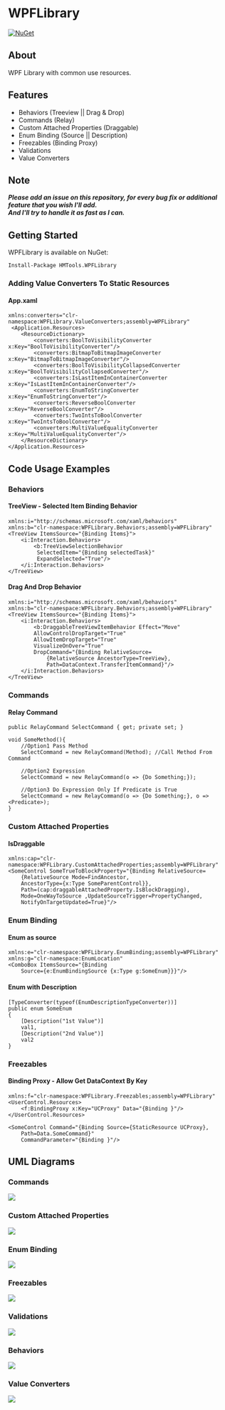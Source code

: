 

# WPFLibrary
[![NuGet](https://img.shields.io/nuget/v/HMTools.WPFLibrary.svg)](https://www.nuget.org/packages/HMTools.WPFLibrary)

## About
WPF Library with common use resources.

## Features
- Behaviors (Treeview || Drag & Drop)
- Commands (Relay)
- Custom Attached Properties (Draggable)
- Enum Binding (Source || Description)
- Freezables (Binding Proxy)
- Validations
- Value Converters

## Note
***Please add an issue on this repository, for every bug fix or additional feature that you wish I'll add.</br>
And I'll try to handle it as fast as I can.***

## Getting Started
WPFLibrary is available on NuGet:
```
Install-Package HMTools.WPFLibrary 
```
### Adding Value Converters To Static Resources
#### App.xaml
	xmlns:converters="clr-namespace:WPFLibrary.ValueConverters;assembly=WPFLibrary"
	 <Application.Resources>
        <ResourceDictionary>
            <converters:BoolToVisibilityConverter x:Key="BoolToVisibilityConverter"/>
            <converters:BitmapToBitmapImageConverter x:Key="BitmapToBitmapImageConverter"/>
            <converters:BoolToVisibilityCollapsedConverter x:Key="BoolToVisibilityCollapsedConverter"/>
            <converters:IsLastItemInContainerConverter x:Key="IsLastItemInContainerConverter"/>
            <converters:EnumToStringConverter x:Key="EnumToStringConverter"/>
            <converters:ReverseBoolConverter x:Key="ReverseBoolConverter"/>
            <converters:TwoIntsToBoolConverter x:Key="TwoIntsToBoolConverter"/>
            <converters:MultiValueEqualityConverter x:Key="MultiValueEqualityConverter"/>
        </ResourceDictionary>
    </Application.Resources>
    
## Code Usage Examples
### Behaviors
#### TreeView - Selected Item Binding Behavior
    xmlns:i="http://schemas.microsoft.com/xaml/behaviors"
    xmlns:b="clr-namespace:WPFLibrary.Behaviors;assembly=WPFLibrary"
    <TreeView ItemsSource="{Binding Items}">
	    <i:Interaction.Behaviors>
	        <b:TreeViewSelectionBehavior
             SelectedItem="{Binding selectedTask}" 
             ExpandSelected="True"/>
	    </i:Interaction.Behaviors>
    </TreeView>

#### Drag And Drop Behavior
    xmlns:i="http://schemas.microsoft.com/xaml/behaviors"
    xmlns:b="clr-namespace:WPFLibrary.Behaviors;assembly=WPFLibrary"
    <TreeView ItemsSource="{Binding Items}">
	    <i:Interaction.Behaviors>
	        <b:DraggableTreeViewItemBehavior Effect="Move"
	        AllowControlDropTarget="True" 
	        AllowItemDropTarget="True"
	        VisualizeOnOver="True"
	        DropCommand="{Binding RelativeSource=
		        {RelativeSource AncestorType=TreeView}, 
		        Path=DataContext.TransferItemCommand}"/>
	    </i:Interaction.Behaviors>
    </TreeView>
### Commands
#### Relay Command
	public RelayCommand SelectCommand { get; private set; }
	
	void SomeMethod(){
		//Option1 Pass Method
		SelectCommand = new RelayCommand(Method); //Call Method From Command
		
		//Option2 Expression
		SelectCommand = new RelayCommand(o => {Do Something;});
		
		//Option3 Do Expression Only If Predicate is True
		SelectCommand = new RelayCommand(o => {Do Something;}, o => <Predicate>);
	}

### Custom Attached Properties
#### IsDraggable
	xmlns:cap="clr-namespace:WPFLibrary.CustomAttachedProperties;assembly=WPFLibrary"
	<SomeControl SomeTrueToBlockProperty="{Binding RelativeSource=
		{RelativeSource Mode=FindAncestor,
		AncestorType={x:Type SomeParentControl}},
		Path=(cap:draggableAttachedProperty.IsBlockDragging),
		Mode=OneWayToSource ,UpdateSourceTrigger=PropertyChanged,
		NotifyOnTargetUpdated=True}"/>

### Enum Binding
#### Enum as source
	xmlns:e="clr-namespace:WPFLibrary.EnumBinding;assembly=WPFLibrary"
    xmlns:g="clr-namespace:EnumLocation"
	<ComboBox ItemsSource="{Binding 
		Source={e:EnumBindingSource {x:Type g:SomeEnum}}}"/>

#### Enum with Description
	[TypeConverter(typeof(EnumDescriptionTypeConverter))]
    public enum SomeEnum
    {
	    [Description("1st Value")]
        val1,
        [Description("2nd Value")]
        val2
    }

### Freezables
#### Binding Proxy - Allow Get DataContext By Key
	xmlns:f="clr-namespace:WPFLibrary.Freezables;assembly=WPFLibrary"
	<UserControl.Resources>
        <f:BindingProxy x:Key="UCProxy" Data="{Binding }"/>
    </UserControl.Resources>
    
	<SomeControl Command="{Binding Source={StaticResource UCProxy},
		Path=Data.SomeCommand}" 
		CommandParameter="{Binding }"/>

## UML Diagrams
### Commands
![](./ReadmeResources/CommandsUML.svg?raw=1)
### Custom Attached Properties
![](./ReadmeResources/CustomAttachedPropertiesUML.svg?raw=1)
### Enum Binding
![](./ReadmeResources/EnumBindingUML.svg?raw=1)
### Freezables
![](./ReadmeResources/FreezablesUML.svg?raw=1)
### Validations
![](./ReadmeResources/ValidationsUML.svg?raw=1)
### Behaviors
![](./ReadmeResources/BehaviorsUML.svg?raw=1)
### Value Converters
![](./ReadmeResources/ValueConvertersUML.svg?raw=1)
